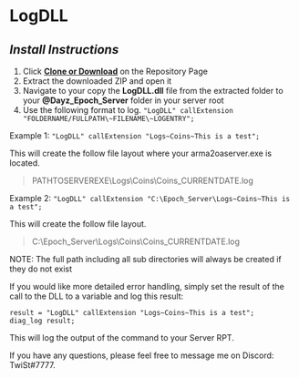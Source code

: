 # LogDLL

## *Install Instructions*
1. Click [**Clone or Download**](https://github.com/dtavana/LogDLL/archive/master.zip/) on the Repository Page
2. Extract the downloaded ZIP and open it
3. Navigate to your copy the **LogDLL.dll** file from the extracted folder to your **@Dayz_Epoch_Server** folder in your server root
4. Use the following format to log.
`"LogDLL" callExtension "FOLDERNAME/FULLPATH\~FILENAME\~LOGENTRY";`

Example 1:
`"LogDLL" callExtension "Logs~Coins~This is a test";`

This will create the follow file layout where your arma2oaserver.exe is located.
> PATHTOSERVEREXE\Logs\Coins\Coins_CURRENTDATE.log

Example 2:
`"LogDLL" callExtension "C:\Epoch_Server\Logs~Coins~This is a test";`

This will create the follow file layout.
> C:\Epoch_Server\Logs\Coins\Coins_CURRENTDATE.log

NOTE: The full path including all sub directories will always be created if they do not exist

If you would like more detailed error handling, simply set the result of the call to the DLL to a variable and log this result:
```
result = "LogDLL" callExtension "Logs~Coins~This is a test";
diag_log result;
```
This will log the output of the command to your Server RPT.

If you have any questions, please feel free to message me on Discord: TwiSt#7777.



